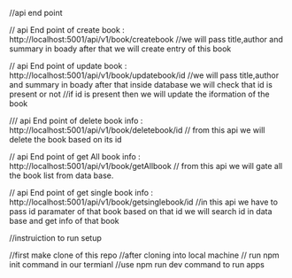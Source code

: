 //api end point

// api End point of create book : http://localhost:5001/api/v1/book/createbook
//we will pass title,author and summary in boady after that we will create entry of this book


// api End point of update book : http://localhost:5001/api/v1/book/updatebook/id
//we will pass title,author and summary in boady after that inside database we will check that id is present or not 
//if id is present  then we will update the iformation of the book

///  api End point of delete book info : http://localhost:5001/api/v1/book/deletebook/id
// from this api we will delete the book based on its id

//  api End point of get All book info : http://localhost:5001/api/v1/book/getAllbook
// from this api we will gate all the book list from data base.


//  api End point of get single book info : http://localhost:5001/api/v1/book/getsinglebook/id
//in this api we have to pass id paramater of that book based on that id we will search id in data base and get info of that book


//instruiction to run setup

//first make clone of this repo
//after cloning into local machine 
// run npm init command in our termianl 
//use npm run dev command to run apps